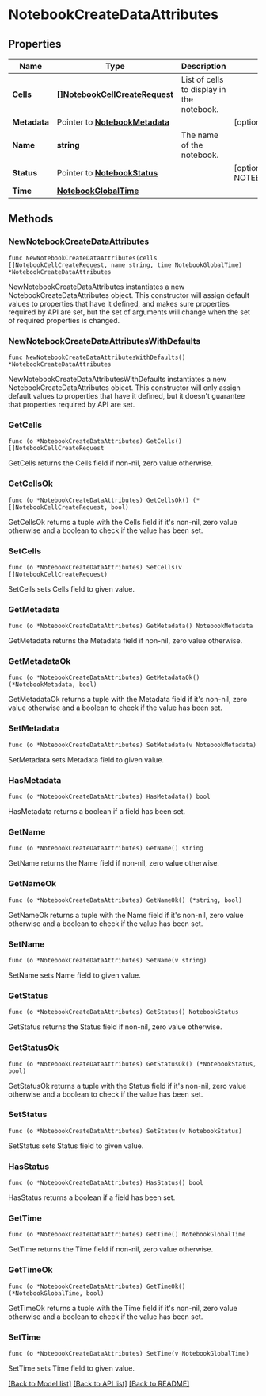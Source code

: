 # NotebookCreateDataAttributes

## Properties

| Name         | Type                                                            | Description                               | Notes                                            |
| ------------ | --------------------------------------------------------------- | ----------------------------------------- | ------------------------------------------------ |
| **Cells**    | [**[]NotebookCellCreateRequest**](NotebookCellCreateRequest.md) | List of cells to display in the notebook. |
| **Metadata** | Pointer to [**NotebookMetadata**](NotebookMetadata.md)          |                                           | [optional]                                       |
| **Name**     | **string**                                                      | The name of the notebook.                 |
| **Status**   | Pointer to [**NotebookStatus**](NotebookStatus.md)              |                                           | [optional] [default to NOTEBOOKSTATUS_PUBLISHED] |
| **Time**     | [**NotebookGlobalTime**](NotebookGlobalTime.md)                 |                                           |

## Methods

### NewNotebookCreateDataAttributes

`func NewNotebookCreateDataAttributes(cells []NotebookCellCreateRequest, name string, time NotebookGlobalTime) *NotebookCreateDataAttributes`

NewNotebookCreateDataAttributes instantiates a new NotebookCreateDataAttributes object.
This constructor will assign default values to properties that have it defined,
and makes sure properties required by API are set, but the set of arguments
will change when the set of required properties is changed.

### NewNotebookCreateDataAttributesWithDefaults

`func NewNotebookCreateDataAttributesWithDefaults() *NotebookCreateDataAttributes`

NewNotebookCreateDataAttributesWithDefaults instantiates a new NotebookCreateDataAttributes object.
This constructor will only assign default values to properties that have it defined,
but it doesn't guarantee that properties required by API are set.

### GetCells

`func (o *NotebookCreateDataAttributes) GetCells() []NotebookCellCreateRequest`

GetCells returns the Cells field if non-nil, zero value otherwise.

### GetCellsOk

`func (o *NotebookCreateDataAttributes) GetCellsOk() (*[]NotebookCellCreateRequest, bool)`

GetCellsOk returns a tuple with the Cells field if it's non-nil, zero value otherwise
and a boolean to check if the value has been set.

### SetCells

`func (o *NotebookCreateDataAttributes) SetCells(v []NotebookCellCreateRequest)`

SetCells sets Cells field to given value.

### GetMetadata

`func (o *NotebookCreateDataAttributes) GetMetadata() NotebookMetadata`

GetMetadata returns the Metadata field if non-nil, zero value otherwise.

### GetMetadataOk

`func (o *NotebookCreateDataAttributes) GetMetadataOk() (*NotebookMetadata, bool)`

GetMetadataOk returns a tuple with the Metadata field if it's non-nil, zero value otherwise
and a boolean to check if the value has been set.

### SetMetadata

`func (o *NotebookCreateDataAttributes) SetMetadata(v NotebookMetadata)`

SetMetadata sets Metadata field to given value.

### HasMetadata

`func (o *NotebookCreateDataAttributes) HasMetadata() bool`

HasMetadata returns a boolean if a field has been set.

### GetName

`func (o *NotebookCreateDataAttributes) GetName() string`

GetName returns the Name field if non-nil, zero value otherwise.

### GetNameOk

`func (o *NotebookCreateDataAttributes) GetNameOk() (*string, bool)`

GetNameOk returns a tuple with the Name field if it's non-nil, zero value otherwise
and a boolean to check if the value has been set.

### SetName

`func (o *NotebookCreateDataAttributes) SetName(v string)`

SetName sets Name field to given value.

### GetStatus

`func (o *NotebookCreateDataAttributes) GetStatus() NotebookStatus`

GetStatus returns the Status field if non-nil, zero value otherwise.

### GetStatusOk

`func (o *NotebookCreateDataAttributes) GetStatusOk() (*NotebookStatus, bool)`

GetStatusOk returns a tuple with the Status field if it's non-nil, zero value otherwise
and a boolean to check if the value has been set.

### SetStatus

`func (o *NotebookCreateDataAttributes) SetStatus(v NotebookStatus)`

SetStatus sets Status field to given value.

### HasStatus

`func (o *NotebookCreateDataAttributes) HasStatus() bool`

HasStatus returns a boolean if a field has been set.

### GetTime

`func (o *NotebookCreateDataAttributes) GetTime() NotebookGlobalTime`

GetTime returns the Time field if non-nil, zero value otherwise.

### GetTimeOk

`func (o *NotebookCreateDataAttributes) GetTimeOk() (*NotebookGlobalTime, bool)`

GetTimeOk returns a tuple with the Time field if it's non-nil, zero value otherwise
and a boolean to check if the value has been set.

### SetTime

`func (o *NotebookCreateDataAttributes) SetTime(v NotebookGlobalTime)`

SetTime sets Time field to given value.

[[Back to Model list]](../README.md#documentation-for-models) [[Back to API list]](../README.md#documentation-for-api-endpoints) [[Back to README]](../README.md)

